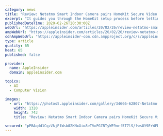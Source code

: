 ```yaml
---
category: news
title: "Review: Netatmo Smart Indoor Camera pairs HomeKit Secure Video with AI facial recognition"
excerpt: "It guides you through the HomeKit setup process before letting you know what the Security app offers in terms of features. Namely, AI facial recognition. Activity timeline in the Netatmo Security app With the camera added to the Netatmo Security app, a snapshot of the feed is at the bottom of the display. You can tap the up arrow —or swipe up ..."
publishedDateTime: 2020-02-26T20:30:00Z
webUrl: "https://appleinsider.com/articles/20/02/26/review-netatmo-smart-indoor-camera-pairs-homekit-secure-video-with-ai-facial-recognition"
ampWebUrl: "https://appleinsider.com/articles/20/02/26/review-netatmo-smart-indoor-camera-pairs-homekit-secure-video-with-ai-facial-recognition/amp/"
cdnAmpWebUrl: "https://appleinsider-com.cdn.ampproject.org/c/s/appleinsider.com/articles/20/02/26/review-netatmo-smart-indoor-camera-pairs-homekit-secure-video-with-ai-facial-recognition/amp/"
type: article
quality: 65
heat: 65
published: false

provider:
  name: AppleInsider
  domain: appleinsider.com

topics:
  - AI
  - Computer Vision

images:
  - url: "https://photos5.appleinsider.com/gallery/34666-62807-Netatmo-Smart-Indoor-Camera-Front-xl.jpg"
    width: 1320
    height: 743
    title: "Review: Netatmo Smart Indoor Camera pairs HomeKit Secure Video with AI facial recognition"

secured: "pPBAqdd1CqzVkjFfWsb02KNxXio8eTVoPGZBTyWE9nrf5T7lS/fwsUY9ErWFDZzvtpON9utb0ffhPDvPTmt2jn/ZydIUysJXntZ1uGRpngvlSPCpbwUvnOtD0RPoldovD3dB93Lj8m1jVYJSNeE69QScwwhMmKeG5FDHXGdFGfowihZB1m5bcrKV4C+eekm8Whm6CDbHTPZzNZ6m+aJVGD1d/RTeIS9smjfwIxXlscydxudD9t0Iyjj+9QCNJc3EHXiJSGffye5VfeA0P3TKRLYr7kBwIp23uk1vPowSM+bKNDnuswYZmq5fTQLx83XMF9p3hVoeXn6LznFZqHE3xmgrTjoc8dWc0Mzg5ptKW/w3bjl+ONvTS46bd9b0kru7FfQs3jzsAdm+OfKZAsUqNtgr6OHlnL37IoW6BIoC1/tqchBlKCgp2yxQtMuMAd3iMtnpft/S7O0I7JfRI724klsfmpy4GKxR+f7jO3d5th4=;QMwCFY7frmKkWaSHUfLvwA=="
---
```


